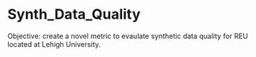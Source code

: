 # Synth_Data_Quality
Objective: create a novel metric to evaulate synthetic data quality for REU located at Lehigh University. 
